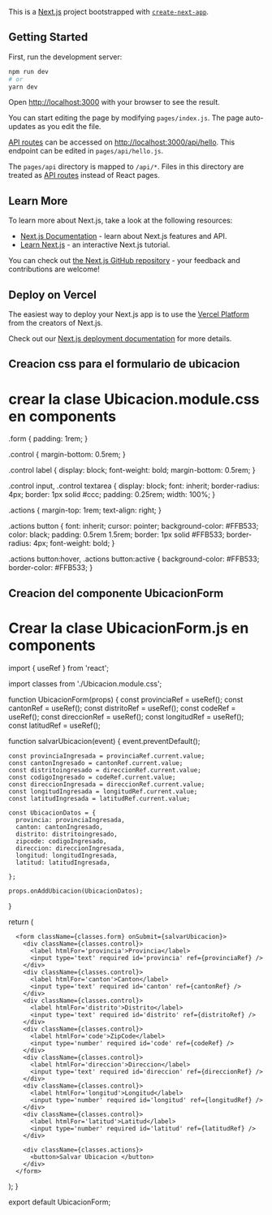 This is a [Next.js](https://nextjs.org/) project bootstrapped with [`create-next-app`](https://github.com/vercel/next.js/tree/canary/packages/create-next-app).

## Getting Started

First, run the development server:

```bash
npm run dev
# or
yarn dev
```

Open [http://localhost:3000](http://localhost:3000) with your browser to see the result.

You can start editing the page by modifying `pages/index.js`. The page auto-updates as you edit the file.

[API routes](https://nextjs.org/docs/api-routes/introduction) can be accessed on [http://localhost:3000/api/hello](http://localhost:3000/api/hello). This endpoint can be edited in `pages/api/hello.js`.

The `pages/api` directory is mapped to `/api/*`. Files in this directory are treated as [API routes](https://nextjs.org/docs/api-routes/introduction) instead of React pages.

## Learn More

To learn more about Next.js, take a look at the following resources:

- [Next.js Documentation](https://nextjs.org/docs) - learn about Next.js features and API.
- [Learn Next.js](https://nextjs.org/learn) - an interactive Next.js tutorial.

You can check out [the Next.js GitHub repository](https://github.com/vercel/next.js/) - your feedback and contributions are welcome!

## Deploy on Vercel

The easiest way to deploy your Next.js app is to use the [Vercel Platform](https://vercel.com/new?utm_medium=default-template&filter=next.js&utm_source=create-next-app&utm_campaign=create-next-app-readme) from the creators of Next.js.

Check out our [Next.js deployment documentation](https://nextjs.org/docs/deployment) for more details.

## Creacion css para el formulario de ubicacion
# crear la clase Ubicacion.module.css en components
.form {
    padding: 1rem;
  }
  
  .control {
    margin-bottom: 0.5rem;
  }
  
  .control label {
    display: block;
    font-weight: bold;
    margin-bottom: 0.5rem;
  }
  
  .control input,
  .control textarea {
    display: block;
    font: inherit;
    border-radius: 4px;
    border: 1px solid #ccc;
    padding: 0.25rem;
    width: 100%;
  }
  
  .actions {
    margin-top: 1rem;
    text-align: right;
  }
  
  .actions button {
    font: inherit;
    cursor: pointer;
    background-color: #FFB533;
    color: black;
    padding: 0.5rem 1.5rem;
    border: 1px solid #FFB533;
    border-radius: 4px;
    font-weight: bold;
  }
  
  .actions button:hover,
  .actions button:active {
    background-color: #FFB533;
    border-color: #FFB533;
  }


  ## Creacion del componente UbicacionForm
  # Crear la clase UbicacionForm.js en components 
  import { useRef } from 'react';


import classes from './Ubicacion.module.css';

function UbicacionForm(props) {
  const provinciaRef = useRef();
  const cantonRef = useRef();
  const distritoRef = useRef();
  const codeRef = useRef();
  const direccionRef = useRef();
  const longitudRef = useRef();
  const latitudRef = useRef();

  function salvarUbicacion(event) {
    event.preventDefault();

    const provinciaIngresada = provinciaRef.current.value;
    const cantonIngresado = cantonRef.current.value;
    const distritoingresado = direccionRef.current.value;
    const codigoIngresado = codeRef.current.value;
    const direccionIngresada = direccionRef.current.value;
    const longitudIngresada = longitudRef.current.value;
    const latitudIngresada = latitudRef.current.value;

    const UbicacionDatos = {
      provincia: provinciaIngresada,
      canton: cantonIngresado,
      distrito: distritoingresado,
      zipcode: codigoIngresado,
      direccion: direccionIngresada,
      longitud: longitudIngresada,
      latitud: latitudIngresada,

    };

    props.onAddUbicacion(UbicacionDatos);
  }

  return (
  
      <form className={classes.form} onSubmit={salvarUbicacion}>
        <div className={classes.control}>
          <label htmlFor='provincia'>Provincia</label>
          <input type='text' required id='provincia' ref={provinciaRef} />
        </div>
        <div className={classes.control}>
          <label htmlFor='canton'>Canton</label>
          <input type='text' required id='canton' ref={cantonRef} />
        </div>
        <div className={classes.control}>
          <label htmlFor='distrito'>Distrito</label>
          <input type='text' required id='distrito' ref={distritoRef} />
        </div>
        <div className={classes.control}>
          <label htmlFor='code'>ZipCode</label>
          <input type='number' required id='code' ref={codeRef} />
        </div>
        <div className={classes.control}>
          <label htmlFor='direccion'>Direccion</label>
          <input type='text' required id='direccion' ref={direccionRef} />
        </div>
        <div className={classes.control}>
          <label htmlFor='longitud'>Longitud</label>
          <input type='number' required id='longitud' ref={longitudRef} />
        </div>
        <div className={classes.control}>
          <label htmlFor='latitud'>Latitud</label>
          <input type='number' required id='latitud' ref={latitudRef} />
        </div>
        
        <div className={classes.actions}>
          <button>Salvar Ubicacion </button>
        </div>
      </form>
  
  );
}

export default UbicacionForm;